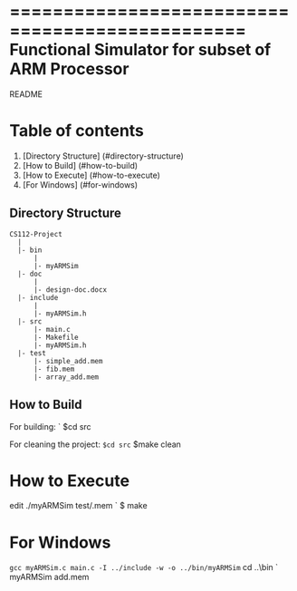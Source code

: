 ================================================
Functional Simulator for subset of ARM Processor
================================================

README

# Table of contents
1. [Directory Structure] (#directory-structure)
2. [How to Build] (#how-to-build)
3. [How to Execute] (#how-to-execute)
4. [For Windows] (#for-windows)



## Directory Structure
```
CS112-Project
  |
  |- bin
      |
      |- myARMSim
  |- doc
      |
      |- design-doc.docx
  |- include
      |
      |- myARMSim.h
  |- src
      |- main.c
      |- Makefile
      |- myARMSim.h
  |- test
      |- simple_add.mem
      |- fib.mem
      |- array_add.mem
```

## How to Build

For building:
` $cd src

For cleaning the project:
` $cd src
` $make clean


# How to Execute
  edit
        ./myARMSim test/<filename>.mem
  ` $ make

# For Windows
` gcc myARMSim.c main.c -I ../include -w -o ../bin/myARMSim
` cd ..\bin
` myARMSim add.mem
